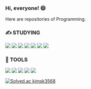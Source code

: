 ### Hi, everyone! 😄  
Here are repositories of Programming.  
  
### ✍️ STUDYING  
<img src="https://img.shields.io/badge/Python-3776AB?style=flat-square&logo=Python&logoColor=white"/> <img src="https://img.shields.io/badge/C++-#00599C?style=flat-square&logo=C++&logoColor=white"/> <img src="https://img.shields.io/badge/Numpy-013243?style=flat-square&logo=Numpy&logoColor=white"/> <img src="https://img.shields.io/badge/pandas-150458?style=flat-square&logo=pandas&logoColor=white"/> <img src="https://img.shields.io/badge/TensorFlow-FF6F00?style=flat-square&logo=TensorFlow&logoColor=white"/> <img src="https://img.shields.io/badge/Pytorch-EE4C2C?style=flat-square&logo=Pytorch&logoColor=white"/> <img src="https://img.shields.io/badge/C-#A8B9CC?style=flat-square&logo=C&logoColor=white"/>


### 🧰 TOOLS
<img src="https://img.shields.io/badge/Visual Studio Code-007ACC?style=flat-square&logo=Visual Studio Code&logoColor=white"/> <img src="https://img.shields.io/badge/Visual Studio-#5C2D91?style=flat-square&logo=Visual Studio&logoColor=white"/> <img src="https://img.shields.io/badge/Jupyter-F37626?style=flat-square&logo=Jupyter&logoColor=white"/> <img src="https://img.shields.io/badge/Google Colab-F9AB00?style=flat-square&logo=Google Colab&logoColor=white"/> <img src="https://img.shields.io/badge/Github-181717?style=flat-square&logo=Github&logoColor=white"/>  

[![Solved.ac
kimsk3568](http://mazassumnida.wtf/api/mini/generate_badge?boj=kimsk3568)](https://solved.ac/kimsk3568)
